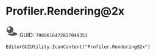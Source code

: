 # Profiler.Rendering@2x
![](/img/Profiler.Rendering@2x.png)
GUID: `7980616472827049353`
```
EditorGUIUtility.IconContent("Profiler.Rendering@2x")
```

